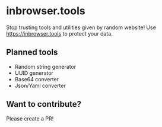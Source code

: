 # inbrowser.tools
Stop trusting tools and utilities given by random website! Use https://inbrowser.tools to protect your data.

## Planned tools

- Random string generator
- UUID generator
- Base64 converter
- Json/Yaml converter

## Want to contribute?

Please create a PR!
